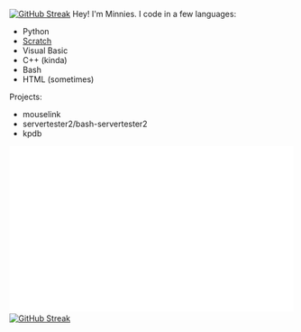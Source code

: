 [![GitHub Streak](https://streak-stats.demolab.com?user=minniesbaa&theme=python-dark&border_radius=30)](https://git.io/streak-stats)
Hey! I'm Minnies. I code in a few languages:
 - Python
 - [Scratch](https://scratch.mit.edu/users/minniesworld)
 - Visual Basic
 - C++ (kinda)
 - Bash
 - HTML (sometimes)

Projects:
 - mouselink
 - servertester2/bash-servertester2
 - kpdb

![](https://raw.githubusercontent.com/minniesbaa/github-stats/master/generated/overview.svg#gh-dark-mode-only)
[![GitHub Streak](https://streak-stats.demolab.com/?user=minniesBaa)](https://git.io/streak-stats)

<!---
minniesBaa/minniesBaa is a ✨ special ✨ repository because its `README.md` (this file) appears on your GitHub profile.
You can click the Preview link to take a look at your changes.
--->

